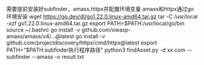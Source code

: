 需要提前安装好subfinder，amass,httpx并配置环境变量
amass和httpx通过go环境安装
wget https://go.dev/dl/go1.22.0.linux-amd64.tar.gz
tar -C /usr/local -xzf go1.22.0.linux-amd64.tar.gz
export PATH=$PATH:/usr/local/go/bin
source ~/.bashrc
go install -v github.com/owasp-amass/amass/v4/...@latest
go install -v github.com/projectdiscovery/httpx/cmd/httpx@latest
export PATH="$PATH:subfinder执行程序路径"
python3 findAsset.py -d xx.com --subfinder --amass -o result.txt
